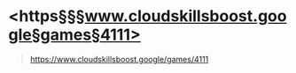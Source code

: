 
# <https§§§www.cloudskillsboost.google§games§4111>
> <https://www.cloudskillsboost.google/games/4111>
        